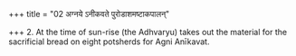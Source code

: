 +++
title = "02 अग्नये ऽनीकवते पुरोडाशमष्टाकपालन्"

+++
2. At the time of sun-rise (the Adhvaryu) takes out the material for the sacrificial bread on eight potsherds for Agni Anīkavat.
